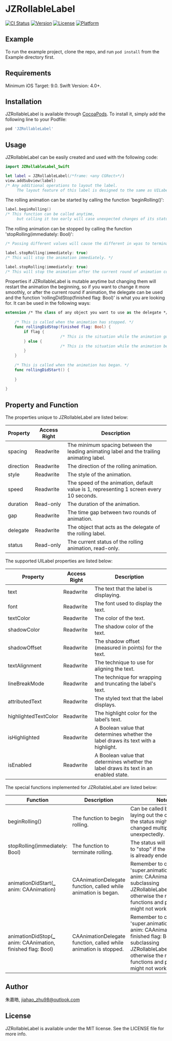 # JZRollableLabel

[![CI Status](https://img.shields.io/travis/jiahao_zhu98@outlook.com/JZRollableLabel.svg?style=flat)](https://travis-ci.org/jiahao_zhu98@outlook.com/JZRollableLabel)
[![Version](https://img.shields.io/cocoapods/v/JZRollableLabel.svg?style=flat)](https://cocoapods.org/pods/JZRollableLabel)
[![License](https://img.shields.io/cocoapods/l/JZRollableLabel.svg?style=flat)](https://cocoapods.org/pods/JZRollableLabel)
[![Platform](https://img.shields.io/cocoapods/p/JZRollableLabel.svg?style=flat)](https://cocoapods.org/pods/JZRollableLabel)

## Example

To run the example project, clone the repo, and run `pod install` from the Example directory first.

## Requirements

Minimum iOS Target: 9.0.
Swift Version: 4.0+.

## Installation

JZRollableLabel is available through [CocoaPods](https://cocoapods.org). To install it, simply add the following line to your Podfile:

```ruby
pod 'JZRollableLabel'
```

## Usage

JZRollableLabel can be easily created and used with the following code:

```swift
import JZRollableLabel_Swift

let label = JZRollableLabel(/*frame: <any CGRect>*/)
view.addSubview(label)
/* Any additional operations to layout the label.
	 The layout feature of this label is designed to the same as UILabel. */
```

The rolling animation can be started by calling the function 'beginRolling()':

```swift
label.beginRolling()
/* This function can be called anytime,
	 but calling it too early will case unexpected changes of its status due to layouting. */
```

The rolling animation can be stopped by calling the function 'stopRolling(immediately: Bool)':

```swift
/* Passing different values will cause the different in wyas to terminate the animation. */

label.stopRolling(immediately: true)
/* This will stop the animation immediately. */

label.stopRolling(immediately: true)
/* This will stop the animation after the current round of animation completes. */
```

Properties if JZRollableLabel is mutable anytime but changing them will restart the animation the beginning, so if you want to change it more smoothly, or after the current round if animation, the delegate can be used and the function 'rollingDidStop(finished flag: Bool)' is what you are looking for. It can be used in the following ways:

```swift
extension /* The class of any object you want to use as the delegate */: JZRollableLabelDelegate {
    
  	/* This is called when the animation has stopped. */
    func rollingDidStop(finished flag: Bool) {
        if flag {
						/* This is the situation while the animation goes to the end. */
        } else {
						/* This is the situation while the animation being interrupted by any other operation. */
        }
    }
    
  	/* This is called when the animation has began. */
    func rollingDidStart() {
      	
    }
    
}
```

## Property and Function

The properties unique to JZRollableLabel are listed below:

| Property  | Access Right | Description                                                  |
| --------- | ------------ | ------------------------------------------------------------ |
| spacing   | Readwrite    | The minimum spacing between the leading animating label and the trailing animating label. |
| direction | Readwrite    | The direction of the rolling animation.                      |
| style     | Readwrite    | The style of the animation.                                  |
| speed     | Readwrite    | The speed of the animation, default value is 1, representing 1 screen every 10 seconds. |
| duration  | Read-only    | The duration of the animation.                               |
| gap       | Readwrite    | The time gap between two rounds of animation.                |
| delegate  | Readwrite    | The object that acts as the delegate of the rolling label.   |
| status    | Read-only    | The current status of the rolling animation, read-only.      |

The supported UILabel properties are listed below:

| Property             | Access Right | Description                                                  |
| -------------------- | ------------ | ------------------------------------------------------------ |
| text                 | Readwrite    | The text that the label is displaying.                       |
| font                 | Readwrite    | The font used to display the text.                           |
| textColor            | Readwrite    | The color of the text.                                       |
| shadowColor          | Readwrite    | The shadow color of the text.                                |
| shadowOffset         | Readwrite    | The shadow offset (measured in points) for the text.         |
| textAlignment        | Readwrite    | The technique to use for aligning the text.                  |
| lineBreakMode        | Readwrite    | The technique for wrapping and truncating the label's text.  |
| attributedText       | Readwrite    | The styled text that the label displays.                     |
| highlightedTextColor | Readwrite    | The highlight color for the label’s text.                    |
| isHighlighted        | Readwrite    | A Boolean value that determines whether the label draws its text with a highlight. |
| isEnabled            | Readwrite    | A Boolean value that determines whether the label draws its text in an enabled state. |

The special functions implemented for JZRollableLabel are listed below:

| Function                                                     | Description                                                  | Note                                                         |
| ------------------------------------------------------------ | ------------------------------------------------------------ | ------------------------------------------------------------ |
| beginRolling()                                               | The function to begin rolling.                               | Can be called before laying out the control, but the status might be changed multiple times, unexpectedly. |
| stopRolling(immediately: Bool)                               | The function to terminate rolling.                           | The status will not change to "stop" if the animation is already ended. |
| animationDidStart(**_** anim: CAAnimation)                   | CAAnimationDelegate function, called while animation is began. | Remember to call 'super.animationDidStart(**_** anim: CAAnimation)' while subclassing JZRollableLabel, otherwise the rolling functions and properties might not work properly. |
| animationDidStop(**_** anim: CAAnimation, finished flag: Bool) | CAAnimationDelegate function, called while animation is stopped. | Remember to call 'super.animationDidStop(**_** anim: CAAnimation, finished flag: Bool)' while subclassing JZRollableLabel, otherwise the rolling functions and properties might not work properly. |

## Author

朱嘉皓, jiahao_zhu98@outlook.com

## License

JZRollableLabel is available under the MIT license. See the LICENSE file for more info.
